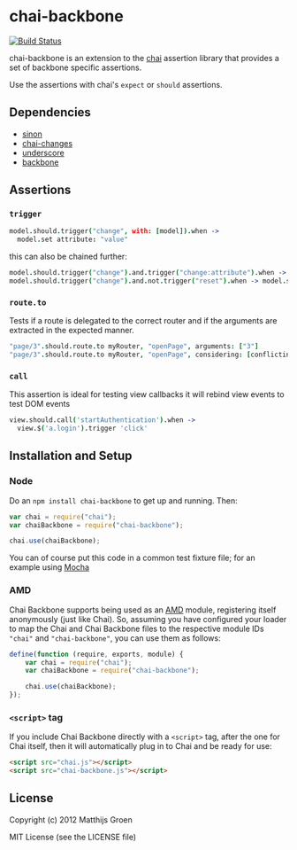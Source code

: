 chai-backbone
=============

[![Build Status](https://travis-ci.org/matthijsgroen/chai-backbone.png?branch=master)](https://travis-ci.org/matthijsgroen/chai-backbone)

chai-backbone is an extension to the [chai](http://chaijs.com/) assertion library that
provides a set of backbone specific assertions.

Use the assertions with chai's `expect` or `should` assertions.

Dependencies
------------

- [sinon](http://sinonjs.org/)
- [chai-changes](https://github.com/matthijsgroen/chai-changes)
- [underscore](http://underscorejs.org/)
- [backbone](http://backbonejs.org/)

Assertions
----------

### `trigger`

```coffeescript
model.should.trigger("change", with: [model]).when ->
  model.set attribute: "value"
```

this can also be chained further:

```coffeescript
model.should.trigger("change").and.trigger("change:attribute").when -> model.set attribute: "value"
model.should.trigger("change").and.not.trigger("reset").when -> model.set attribute: "value"
```

### `route.to`

Tests if a route is delegated to the correct router and if the arguments
are extracted in the expected manner.

```coffeescript
"page/3".should.route.to myRouter, "openPage", arguments: ["3"]
"page/3".should.route.to myRouter, "openPage", considering: [conflictingRouter]
```

### `call`

This assertion is ideal for testing view callbacks it will rebind view
events to test DOM events

```coffeescript
view.should.call('startAuthentication').when ->
  view.$('a.login').trigger 'click'
```

## Installation and Setup

### Node

Do an `npm install chai-backbone` to get up and running. Then:

```javascript
var chai = require("chai");
var chaiBackbone = require("chai-backbone");

chai.use(chaiBackbone);
```

You can of course put this code in a common test fixture file; for an example using [Mocha][mocha]

### AMD

Chai Backbone supports being used as an [AMD][amd] module, registering itself anonymously (just like Chai). So,
assuming you have configured your loader to map the Chai and Chai
Backbone files to the respective module IDs
`"chai"` and `"chai-backbone"`, you can use them as follows:

```javascript
define(function (require, exports, module) {
    var chai = require("chai");
    var chaiBackbone = require("chai-backbone");

    chai.use(chaiBackbone);
});
```

### `<script>` tag

If you include Chai Backbone directly with a `<script>` tag, after the one for Chai itself,
then it will automatically plug in to Chai and be ready for use:

```html
<script src="chai.js"></script>
<script src="chai-backbone.js"></script>
```

## License

Copyright (c) 2012 Matthijs Groen

MIT License (see the LICENSE file)

[chai]: http://chaijs.com/
[mocha]: http://visionmedia.github.com/mocha/
[amd]: https://github.com/amdjs/amdjs-api/wiki/AMD

